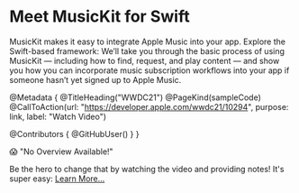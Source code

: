 # Meet MusicKit for Swift

MusicKit makes it easy to integrate Apple Music into your app. Explore the Swift-based framework: We’ll take you through the basic process of using MusicKit — including how to find, request, and play content — and show you how you can incorporate music subscription workflows into your app if someone hasn’t yet signed up to Apple Music.

@Metadata {
   @TitleHeading("WWDC21")
   @PageKind(sampleCode)
   @CallToAction(url: "https://developer.apple.com/wwdc21/10294", purpose: link, label: "Watch Video")

   @Contributors {
      @GitHubUser(<replace this with your GitHub handle>)
   }
}

😱 "No Overview Available!"

Be the hero to change that by watching the video and providing notes! It's super easy:
 [Learn More…](https://wwdcnotes.github.io/WWDCNotes/documentation/wwdcnotes/contributing)
